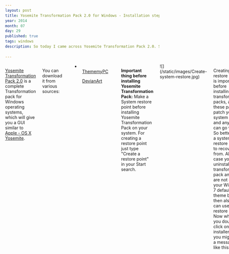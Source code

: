 ```yaml
---
layout: post
title: Yosemite Transformation Pack 2.0 for Windows - Installation steps and preview
year: 2014
month: 07
day: 29
published: true
tags: windows
description: So today I came across Yosemite Transformation Pack 2.0. Seemed quite elegant. So I installed it on my Windows 7 PC. Here are the installation steps and a few screenshots.

---
```

<div class="row">
	<div class="span9 columns">
		<p><a href="http://www.windowsxlive.net/yosemite-transformation-pack/" target="_blank">Yosemite Transformation Pack 2.0</a> is a complete Transformation pack for Windows operating systems, which will give you a GUI similar to <a href="https://www.apple.com/osx/preview/" target="_blank">Apple - OS X Yosemite</a>.</p>
		<p>You can download it from various sources:</p>
		<p>
		<li>
		<ul><a href="http://www.thememypc.com/yosemite-transformation-pack-2-0/" target="_blank">ThememyPC</a></ul>
		<ul><a href="http://windowsx.deviantart.com/art/Yosemite-Transformation-Pack-1-0-458775556" target="_blank">DevianArt</a></ul>
		</li>
		</p>
		<p><b>Important thing before installing Yosemite Transformation Pack:</b> Make a System restore point before installing Yosemite Transformation Pack on your system. For creating a restore point just type "Create a restore point" in your Start search.</p>
		![](/static/images/Create-system-restore.jpg)
		<p>Creating a restore point is important before installing any transformation packs, as these packs patch your system files and anything can go wrong. So better have a system restore point to recover from. Also in case you uninstall this transformation pack and you are not getting your Windows 7 default theme back then also you can use the restore point. Now when you double click on the installer then you might get a message like this:</p>
		![](/static/images/Yosemite-Transformation-Pack/system-restart-pending.PNG)
		<p>Just restart your computer and run the setup again and you will see a screen similar to this:</p>
		![](/static/images/Yosemite-Transformation-Pack/Yosemite-Transformation-Pack-Installer.PNG)
		<p>During installation your screen might go black, but don't worry after a few minutes you will see the following message asking for your permission to restart the computer.</p>
		![](/static/images/Yosemite-Transformation-Pack/Restart-required.PNG)
		<p>After restart the Yosemite Transformation Pack will be completely applied. Here are a few screenshots of my system.</p>
		![](/static/images/Yosemite-Transformation-Pack/Desktop-after-applying-transformation-pack.png)
		![](/static/images/Yosemite-Transformation-Pack/my-computer-after-applying-transformation-pack.png)
		![](/static/images/Yosemite-Transformation-Pack/folders-after-applying-transformation-pack.png)
		![](/static/images/Yosemite-Transformation-Pack/start-menu-after-applying-transformation-pack.png)
		<p><img src="/static/images/Yosemite-Transformation-Pack/launchpad-after-applying-transformation-pack.png" alt="" /></p>
		<p>The last screen is the so called "Launchpad", it comes up when you double click on empty space on desktop.</p>
		<p>Overall the Yosemite Transformation Pack looks good and I might just keep it for some time.</p>

 </div> 
